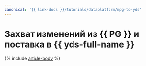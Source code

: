 ```yaml
---
canonical: '{{ link-docs }}/tutorials/dataplatform/mpg-to-yds'
---
```


# Захват изменений из {{ PG }} и поставка в {{ yds-full-name }}

{% include [article-body](../../_tutorials/dataplatform/datatransfer/mpg-to-yds.md) %}
